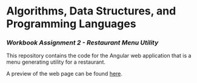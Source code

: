 # Algorithms, Data Structures, and Programming Languages
### _Workbook Assignment 2 - Restaurant Menu Utility_

This repository contains the code for the Angular web application that is a menu generating utility for a restaurant.

A preview of the web page can be found [here](https://Patrick-S-Foster.github.io/adspl-assignment-2-dist/).
